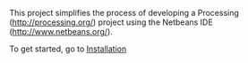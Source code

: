 This project simplifies the process of developing a Processing (http://processing.org/) project using the Netbeans IDE (http://www.netbeans.org/).

To get started, go to [Installation](Installation.md)